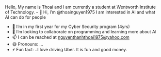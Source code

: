 Hello,
My name is Thoai and I am currently a student at Wentworth Institute of Technology. - 👋 Hi, I’m @thoainguyen1975
I am interested in AI and what AI can do for people
- 🌱 I’m in my first year for my Cyber Security program (4yrs)
- 💞️ I’m looking to collaborate on programming and learning more about AI
- 📫 I can be reached at nguyenthanhthoai1975@yahoo.com
- 😄 Pronouns: ...
- ⚡ Fun fact: ..I love driving Uber. It is fun and good money. 

<!---
thoainguyen1975/thoainguyen1975 is a ✨ special ✨ repository because its `README.md` (this file) appears on your GitHub profile.
You can click the Preview link to take a look at your changes.
--->
